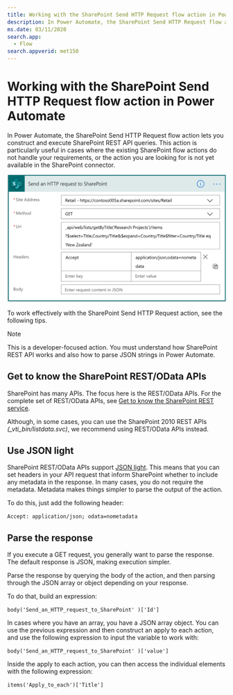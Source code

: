 ```yaml
---
title: Working with the SharePoint Send HTTP Request flow action in Power Automate
description: In Power Automate, the SharePoint Send HTTP Request flow action lets you construct and execute SharePoint REST API queries.
ms.date: 03/11/2020
search.app: 
  - Flow
search.appverid: met150
---
```


# Working with the SharePoint Send HTTP Request flow action in Power Automate
In Power Automate, the SharePoint Send HTTP Request flow action lets you construct and execute SharePoint REST API queries. This action is particularly useful in cases where the existing SharePoint flow actions do not handle your requirements, or the action you are looking for is not yet available in the SharePoint connector.

![Send an HTTP Request to SharePoint action](../../../images/flow-send-http-request-to-sp-action.png)

To work effectively with the SharePoint Send HTTP Request action, see the following tips.

> [!NOTE]
> This is a developer-focused action. You must understand how SharePoint REST API works and also how to parse JSON strings in Power Automate.

## Get to know the SharePoint REST/OData APIs
SharePoint has many APIs. The focus here is the REST/OData APIs. For the complete set of REST/OData APIs, see [Get to know the SharePoint REST service](/sharepoint/dev/sp-add-ins/get-to-know-the-sharepoint-rest-service#bk_learnmore).

Although, in some cases, you can use the SharePoint 2010 REST APIs *(_vti_bin/listdata.svc)*, we recommend using REST/OData APIs instead.

## Use JSON light
SharePoint REST/OData APIs support [JSON light](https://www.microsoft.com/microsoft-365/blog/2014/08/13/json-light-support-rest-sharepoint-api-released/). This means that you can set headers in your API request that inform SharePoint whether to include any metadata in the response. In many cases, you do not require the metadata. Metadata makes things simpler to parse the output of the action.

To do this, just add the following header:

```http
Accept: application/json; odata=nometadata
```

## Parse the response
If you execute a GET request, you generally want to parse the response. The default response is JSON, making execution simpler.

Parse the response by querying the body of the action, and then parsing through the JSON array or object depending on your response.

To do that, build an expression:

```http
body('Send_an_HTTP_request_to_SharePoint' )['Id']
```

In cases where you have an array, you have a JSON array object. You can use the previous expression and then construct an apply to each action, and use the following expression to input the variable to work with:

```http
body('Send_an_HTTP_request_to_SharePoint' )['value']
```

Inside the apply to each action, you can then access the individual elements with the following expression:

```http
items('Apply_to_each')['Title']
```
